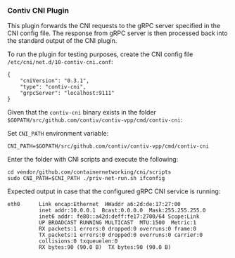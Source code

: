 ### Contiv CNI Plugin

This plugin forwards the CNI requests to the gRPC server specified in the CNI config file.
The response from gRPC server is then processed back into the standard output of the CNI plugin.

To run the plugin for testing purposes, create the CNI config file `/etc/cni/net.d/10-contiv-cni.conf`:
```
{
	"cniVersion": "0.3.1",
	"type": "contiv-cni",
	"grpcServer": "localhost:9111"
}
```

Given that the `contiv-cni` binary exists in the folder 
`$GOPATH/src/github.com/contiv/contiv-vpp/cmd/contiv-cni`: 

Set `CNI_PATH` environment variable:
```
CNI_PATH=$GOPATH/src/github.com/contiv/contiv-vpp/cmd/contiv-cni
```

Enter the folder with CNI scripts and execute the following:
```
cd vendor/github.com/containernetworking/cni/scripts
sudo CNI_PATH=$CNI_PATH ./priv-net-run.sh ifconfig
```

Expected output in case that the configured gRPC CNI service is running:
```
eth0      Link encap:Ethernet  HWaddr a6:2d:de:17:27:00
          inet addr:10.0.0.1  Bcast:0.0.0.0  Mask:255.255.255.0
          inet6 addr: fe80::a42d:deff:fe17:2700/64 Scope:Link
          UP BROADCAST RUNNING MULTICAST  MTU:1500  Metric:1
          RX packets:1 errors:0 dropped:0 overruns:0 frame:0
          TX packets:1 errors:0 dropped:0 overruns:0 carrier:0
          collisions:0 txqueuelen:0
          RX bytes:90 (90.0 B)  TX bytes:90 (90.0 B)
```
